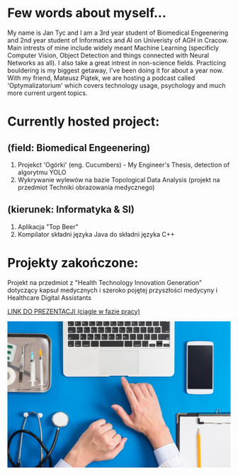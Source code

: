 # Few words about myself...

My name is Jan Tyc and I am a 3rd year student of Biomedical Engeenering and 2nd year student of Informatics and AI on Univeristy of AGH in Cracow.
Main intrests of mine include widely meant Machine Learning (specificly Computer Vision, Object Detection and things connected with Neural Networks as all).
I also take a great intrest in non-science fields. Practicing bouldering is my biggest getaway, I've been doing it for about a year now. 
With my friend, Mateusz Piątek, we are hosting a podcast called 'Optymalizatorium' which covers technology usage, psychology and much more current urgent topics.

# Currently hosted project:
## (field: Biomedical Engeenering)

1. Projekct 'Ogórki' (eng. Cucumbers) - My Engineer's Thesis, detection of  algorytmu YOLO
2. Wykrywanie wylewów na bazie Topological Data Analysis (projekt na przedmiot Techniki obrazowania medycznego)

## (kierunek: Informatyka & SI)

1. Aplikacja "Top Beer"
2. Kompilator składni języka Java do składni języka C++


# Projekty zakończone:

Projekt na przedmiot z "Health Technology Innovation Generation" dotyczący kapsuł medycznych i szeroko pojętej przyszłości medycyny i Healthcare Digital Assistants 

[LINK DO PREZENTACJI (ciągle w fazie pracy)](https://docs.google.com/presentation/d/1fipnmH2sgFDSk7NSkCGgP6dxX7Y-u2-DZ63AycYRyB0/edit?usp=sharing)


![alt text](https://github.com/tycjantyc/tycjantyc.github.io/blob/main/Sharp-HealthCare-1.jpg "HDA")
